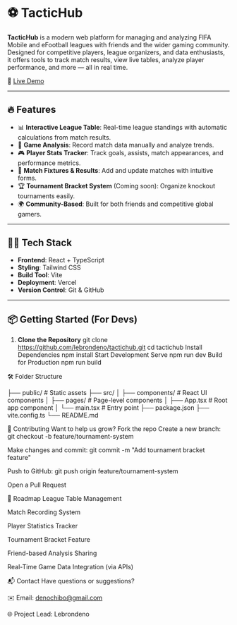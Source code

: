 # ⚽ TacticHub

**TacticHub** is a modern web platform for managing and analyzing FIFA Mobile and eFootball leagues with friends and the wider gaming community. Designed for competitive players, league organizers, and data enthusiasts, it offers tools to track match results, view live tables, analyze player performance, and more — all in real time.

🚀 [Live Demo](https://tactichub.vercel.app)

---

## 🔥 Features

- 📊 **Interactive League Table**: Real-time league standings with automatic calculations from match results.
- 🧠 **Game Analysis**: Record match data manually and analyze trends.
- 🎮 **Player Stats Tracker**: Track goals, assists, match appearances, and performance metrics.
- 📅 **Match Fixtures & Results**: Add and update matches with intuitive forms.
- 🏆 **Tournament Bracket System** (Coming soon): Organize knockout tournaments easily.
- 🌍 **Community-Based**: Built for both friends and competitive global gamers.

---

## 🧑‍💻 Tech Stack

- **Frontend**: React + TypeScript
- **Styling**: Tailwind CSS
- **Build Tool**: Vite
- **Deployment**: Vercel
- **Version Control**: Git & GitHub

---

## 📦 Getting Started (For Devs)

1. **Clone the Repository**
   git clone https://github.com/lebrondeno/tactichub.git
   cd tactichub
Install Dependencies
npm install
Start Development Serve
npm run dev
Build for Production
npm run build

🛠️ Folder Structure

├── public/              # Static assets
├── src/
│   ├── components/      # React UI components
│   ├── pages/           # Page-level components
│   ├── App.tsx          # Root app component
│   └── main.tsx         # Entry point
├── package.json
├── vite.config.ts
└── README.md

🤝 Contributing
Want to help us grow?
Fork the repo
Create a new branch: git checkout -b feature/tournament-system

Make changes and commit: git commit -m "Add tournament bracket feature"

Push to GitHub: git push origin feature/tournament-system

Open a Pull Request

📌 Roadmap
 League Table Management

 Match Recording System

 Player Statistics Tracker

 Tournament Bracket Feature

 Friend-based Analysis Sharing

 Real-Time Game Data Integration (via APIs)

📬 Contact
Have questions or suggestions?

✉️ Email: denochibo@gmail.com

🌐 Project Lead: Lebrondeno

